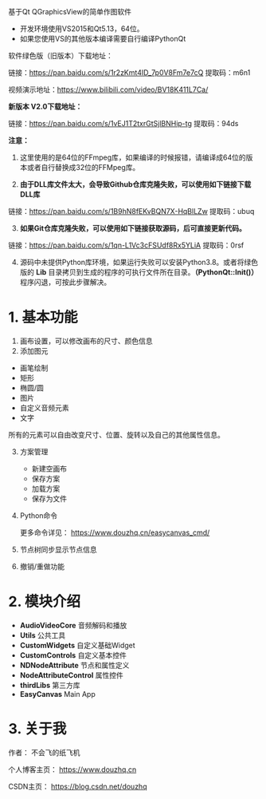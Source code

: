 基于Qt QGraphicsView的简单作图软件 <br />
- 开发环境使用VS2015和Qt5.13，64位。
- 如果您使用VS的其他版本编译需要自行编译PythonQt

软件绿色版（旧版本）下载地址：

链接：https://pan.baidu.com/s/1r2zKmt4ID_7p0V8Fm7e7cQ 提取码：m6n1

视频演示地址：https://www.bilibili.com/video/BV18K411L7Ca/

**新版本 V2.0下载地址：**

链接：https://pan.baidu.com/s/1vEJ1T2txrGtSjlBNHip-tg 提取码：94ds

**注意：** 

1. 这里使用的是64位的FFmpeg库，如果编译的时候报错，请编译成64位的版本或者自行替换成32位的FFMpeg库。

2. **由于DLL库文件太大，会导致Github仓库克隆失败，可以使用如下链接下载DLL库**

链接：https://pan.baidu.com/s/1B9hN8fEKvBQN7X-HqBlLZw   提取码：ubuq

3. **如果Git仓库克隆失败，可以使用如下链接获取源码，后可直接更新代码。**

链接：https://pan.baidu.com/s/1qn-L1Vc3cFSUdf8Rx5YLiA   提取码：0rsf

4. 源码中未提供Python库环境，如果运行失败可以安装Python3.8。或者将绿色版的 **Lib** 目录拷贝到生成的程序的可执行文件所在目录。**（PythonQt::Init()）** 程序闪退，可按此步骤解决。

# 1. 基本功能

1. 画布设置，可以修改画布的尺寸、颜色信息
2. 添加图元

- 画笔绘制
- 矩形
- 椭圆/圆
- 图片
- 自定义音频元素
- 文字

所有的元素可以自由改变尺寸、位置、旋转以及自己的其他属性信息。

3. 方案管理

   - 新建空画布
   - 保存方案
   - 加载方案
   - 保存为文件

4. Python命令

   更多命令详见： [ https://www.douzhq.cn/easycanvas_cmd/ ]( https://www.douzhq.cn/easycanvas_cmd/ )

5. 节点树同步显示节点信息
6. 撤销/重做功能
   

# 2. 模块介绍

- **AudioVideoCore**  音频解码和播放
- **Utils** 公共工具
- **CustomWidgets**  自定义基础Widget
- **CustomControls**  自定义基本控件
- **NDNodeAttribute**  节点和属性定义
- **NodeAttributeControl** 属性控件
- **thirdLibs** 第三方库
- **EasyCanvas**  Main App



# 3. 关于我

作者： 不会飞的纸飞机

个人博客主页： https://www.douzhq.cn

CSDN主页： https://blog.csdn.net/douzhq

